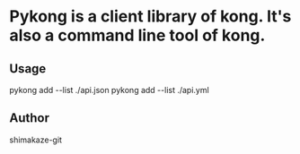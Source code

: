 
Pykong is a client library of kong.
It's also a command line tool of kong.
===========

## Usage

pykong add --list ./api.json
pykong add --list ./api.yml

## Author

shimakaze-git

